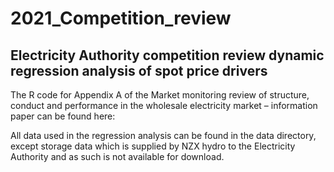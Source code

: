 # 2021_Competition_review

## Electricity Authority competition review dynamic regression analysis of spot price drivers

The R code for Appendix A of the Market monitoring review of structure, conduct and performance in the wholesale electricity market – information paper can be found here: 

All data used in the regression analysis can be found in the data directory, except storage data which is supplied by NZX hydro to the Electricity Authority and as such is not available for download.
